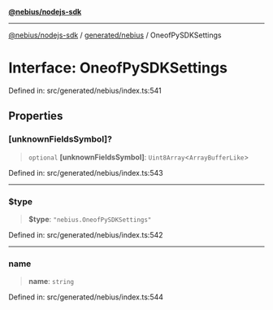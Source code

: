 [**@nebius/nodejs-sdk**](../../../README.md)

---

[@nebius/nodejs-sdk](../../../README.md) / [generated/nebius](../README.md) / OneofPySDKSettings

# Interface: OneofPySDKSettings

Defined in: src/generated/nebius/index.ts:541

## Properties

### \[unknownFieldsSymbol\]?

> `optional` **\[unknownFieldsSymbol\]**: `Uint8Array`\<`ArrayBufferLike`\>

Defined in: src/generated/nebius/index.ts:543

---

### $type

> **$type**: `"nebius.OneofPySDKSettings"`

Defined in: src/generated/nebius/index.ts:542

---

### name

> **name**: `string`

Defined in: src/generated/nebius/index.ts:544
